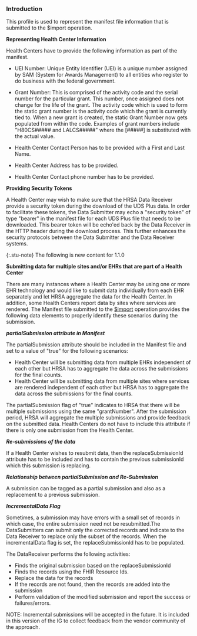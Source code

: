 

### Introduction

This profile is used to represent the manifest file information that is submitted to the $import operation.  

**Representing Health Center Information**

Health Centers have to provide the following information as part of the manifest.

* UEI Number:  Unique Entity Identifier (UEI) is a unique number assigned by SAM (System for Awards Management) to all entities who register to do business with the federal government.

* Grant Number: This is comprised of the activity code and the serial number for the particular grant. This number, once assigned does not change for the life of the grant. The activity code which is used to form the static grant number is the activity code which the grant is currently tied to.  When a new grant is created, the static Grant Number now gets populated from within the code. Examples of grant numbers include "H80CS##### and LALCS#####" where the [#####] is substituted with the actual value.

* Health Center Contact Person has to be provided with a First and Last Name.

* Health Center Address has to be provided. 

* Health Center Contact phone number has to be provided. 

**Providing Security Tokens**

A Health Center may wish to make sure that the HRSA Data Receiver provide a security token during the download of the UDS Plus data. In order to facilitate these tokens, the Data Submitter may echo a "security token" of type "bearer" in the manifest file for each UDS Plus file that needs to be downloaded. This bearer token will be echo'ed back by the Data Receiver in the HTTP header during the download process. This further enhances the security protocols between the Data Submitter and the Data Receiver systems. 

{:.stu-note}
The following is new content for 1.1.0

<div class="bg-success" markdown="1">

**Submitting data for multiple sites and/or EHRs that are part of a Health Center**

There are many instances where a Health Center may be using one or more EHR technology and would like to submit data individually from each EHR separately and let HRSA aggregate the data for the Health Center. In addition, some Health Centers report data by sites where services are rendered. The Manifest file submitted to the [$import](OperationDefinition-import.html) operation provides the following data elements to properly identify these scenarios during the submission.

***partialSubmission attribute in Manifest***

The partialSubmission attribute should be included in the Manifest file and set to a value of "true" for the following scenarios:

 * Health Center will be submitting data from multiple EHRs independent of each other but HRSA has to aggregate the data across the submissions for the final counts.
 * Health Center will be submitting data from multiple sites where services are rendered independent of each other but HRSA has to aggregate the data across the submissions for the final counts.
 
 The partialSubmission flag of "true" indicates to HRSA that there will be multiple submissions using the same "grantNumber". After the submission period, HRSA will aggregate the multiple submissions and provide feedback on the submitted data. Health Centers do not have to include this attribute if there is only one submission from the Health Center. 
 
 ***Re-submissions of the data***
 
 If a Health Center wishes to resubmit data, then the replaceSubmissionId attribute has to be included and has to contain the previous submissionId which this submission is replacing.
 
 ***Relationship between partialSubmission and Re-Submission***
 
 A submission can be tagged as a partial submission and also as a replacement to a previous submission.
 
 ***IncrementalData Flag***
 
Sometimes, a submission may have errors with a small set of records in which case, the entire submission need not be resubmitted.The DataSubmitters can submit only the corrected records and indicate to the Data Receiver to replace only the subset of the records. When the incrementalData flag is set, the replaceSubmissionId has to be populated. 

The DataReceiver performs the following activities:

* Finds the original submission based on the replaceSubmissionId 
* Finds the records using the FHIR Resource Ids.
* Replace the data for the records 
* If the records are not found, then the records are added into the submission
* Perform validation of the modified submission and report the success or failures/errors.

NOTE: Incremental submissions will be accepted in the future. It is included in this version of the IG to collect feedback from the vendor community of the approach.

</div>

